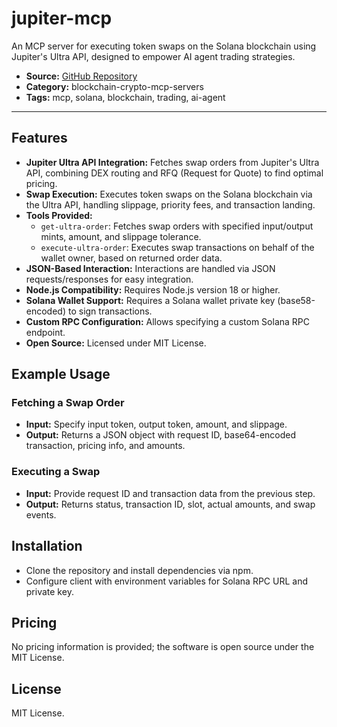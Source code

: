 # jupiter-mcp

An MCP server for executing token swaps on the Solana blockchain using Jupiter's Ultra API, designed to empower AI agent trading strategies.

- **Source:** [GitHub Repository](https://github.com/kukapay/jupiter-mcp)
- **Category:** blockchain-crypto-mcp-servers
- **Tags:** mcp, solana, blockchain, trading, ai-agent

---

## Features

- **Jupiter Ultra API Integration:** Fetches swap orders from Jupiter's Ultra API, combining DEX routing and RFQ (Request for Quote) to find optimal pricing.
- **Swap Execution:** Executes token swaps on the Solana blockchain via the Ultra API, handling slippage, priority fees, and transaction landing.
- **Tools Provided:**
  - `get-ultra-order`: Fetches swap orders with specified input/output mints, amount, and slippage tolerance.
  - `execute-ultra-order`: Executes swap transactions on behalf of the wallet owner, based on returned order data.
- **JSON-Based Interaction:** Interactions are handled via JSON requests/responses for easy integration.
- **Node.js Compatibility:** Requires Node.js version 18 or higher.
- **Solana Wallet Support:** Requires a Solana wallet private key (base58-encoded) to sign transactions.
- **Custom RPC Configuration:** Allows specifying a custom Solana RPC endpoint.
- **Open Source:** Licensed under MIT License.

## Example Usage

### Fetching a Swap Order
- **Input:** Specify input token, output token, amount, and slippage.
- **Output:** Returns a JSON object with request ID, base64-encoded transaction, pricing info, and amounts.

### Executing a Swap
- **Input:** Provide request ID and transaction data from the previous step.
- **Output:** Returns status, transaction ID, slot, actual amounts, and swap events.

## Installation
- Clone the repository and install dependencies via npm.
- Configure client with environment variables for Solana RPC URL and private key.

## Pricing
No pricing information is provided; the software is open source under the MIT License.

## License
MIT License.
